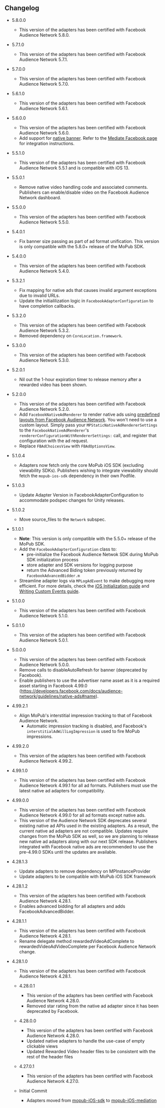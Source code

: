 ## Changelog
* 5.8.0.0
    * This version of the adapters has been certified with Facebook Audience Network 5.8.0. 

* 5.7.1.0
    * This version of the adapters has been certified with Facebook Audience Network 5.7.1.

* 5.7.0.0
    * This version of the adapters has been certified with Facebook Audience Network 5.7.0.

* 5.6.1.0
    * This version of the adapters has been certified with Facebook Audience Network 5.6.1.

* 5.6.0.0
    * This version of the adapters has been certified with Facebook Audience Network 5.6.0.
    * Add support for [native banner](https://developers.facebook.com/docs/audience-network/ios-native-banner/). Refer to the [Mediate Facebook page](https://developers.mopub.com/publishers/mediation/networks/facebook/) for integration instructions.

* 5.5.1.0
    * This version of the adapters has been certified with Facebook Audience Network 5.5.1 and is compatible with iOS 13.

* 5.5.0.1
    * Remove native video handling code and associated comments. Publishers can enable/disable video on the Facebook Audience Network dashboard.

* 5.5.0.0
    * This version of the adapters has been certified with Facebook Audience Network 5.5.0.

* 5.4.0.1
    * Fix banner size passing as part of ad format unification. This version is only compatible with the 5.8.0+ release of the MoPub SDK.

* 5.4.0.0
    * This version of the adapters has been certified with Facebook Audience Network 5.4.0.

* 5.3.2.1
    * Fix mapping for native ads that causes invalid argument exceptions due to invalid URLs. 
    * Update the initialilization logic in `FacebookAdapterConfiguration` to have completion callbacks.

* 5.3.2.0
    * This version of the adapters has been certified with Facebook Audience Network 5.3.2.
    * Removed dependency on `CoreLocation.framework`.

* 5.3.0.0
    * This version of the adapters has been certified with Facebook Audience Network 5.3.0.

* 5.2.0.1
    * Nil out the 1-hour expiration timer to release memory after a rewarded video has been shown.

* 5.2.0.0
    * This version of the adapters has been certified with Facebook Audience Network 5.2.0. 
    * Add `FacebookNativeAdRenderer` to render native ads using [predefined layouts from Facebook Audience Network](https://developers.facebook.com/docs/audience-network/ios/nativeadtemplate). You won't need to use a custom layout. Simply pass your `MPStaticNativeAdRendererSettings` to the `FacebookNativeAdRenderer`'s `rendererConfigurationWithRendererSettings:` call, and register that configuration with the ad request.
     * Replace `FBAdChoicesView` with `FBAdOptionsView`.

* 5.1.0.4
    * Adapters now fetch only the core MoPub iOS SDK (excluding viewability SDKs). Publishers wishing to integrate viewability should fetch the `mopub-ios-sdk` dependency in their own Podfile.

* 5.1.0.3
    * Update Adapter Version in FacebookAdapterConfiguration to accommodate podspec changes for Unity releases.
    
* 5.1.0.2
    * Move source_files to the `Network` subspec. 

* 5.1.0.1
    * **Note**: This version is only compatible with the 5.5.0+ release of the MoPub SDK.
    * Add the `FacebookAdapterConfiguration` class to: 
         * pre-initialize the Facebook Audience Netwok SDK during MoPub SDK initialization process
         * store adapter and SDK versions for logging purpose
         * return the Advanced Biding token previously returned by `FacebookAdvancedBidder.m`
    * Streamline adapter logs via `MPLogAdEvent` to make debugging more efficient. For more details, check the [iOS Initialization guide](https://developers.mopub.com/docs/ios/initialization/) and [Writing Custom Events guide](https://developers.mopub.com/docs/ios/custom-events/).

* 5.1.0.0
    * This version of the adapters has been certified with Facebook Audience Network 5.1.0.

* 5.0.1.0
    * This version of the adapters has been certified with Facebook Audience Network 5.0.1.

* 5.0.0.0
    * This version of the adapters has been certified with Facebook Audience Network 5.0.0.
    * Remove calls to disableAutoRefresh for banner (deprecated by Facebook).
    * Enable publishers to use the advertiser name asset as it is a required asset starting in Facebook 4.99.0 (https://developers.facebook.com/docs/audience-network/guidelines/native-ads#name).

* 4.99.2.1
    * Align MoPub's interstitial impression tracking to that of Facebook Audience Network.
        * Automatic impression tracking is disabled, and Facebook's `interstitialAdWillLogImpression` is used to fire MoPub impressions.

* 4.99.2.0
    * This version of the adapters has been certified with Facebook Audience Network 4.99.2.

* 4.99.1.0
    * This version of the adapters has been certified with Facebook Audience Network 4.99.1 for all ad formats. Publishers must use the latest native ad adapters for compatibility.

* 4.99.0.0
    * This version of the adapters has been certified with Facebook Audience Network 4.99.0 for all ad formats except native ads.
    * This version of the Audience Network SDK deprecates several existing native ad APIs used in the existing adapters. As a result, the current native ad adapters are not compatible. Updates require changes from the MoPub SDK as well, so we are planning to release new native ad adapters along with our next SDK release. Publishers integrated with Facebook native ads are recommended to use the pre-4.99.0 SDKs until the updates are available.

* 4.28.1.3
    * Update adapters to remove dependency on MPInstanceProvider
    * Update adapters to be compatible with MoPub iOS SDK framework

* 4.28.1.2
    * This version of the adapters has been certified with Facebook Audience Network 4.28.1.
    * Enables advanced bidding for all adapters and adds FacebookAdvancedBidder.
    
* 4.28.1.1
    * This version of the adapters has been certified with Facebook Audience Network 4.28.1.
    * Rename delegate method rewardedVideoAdComplete to rewardedVideoAdVideoComplete per Facebook Audience Network change.
* 4.28.1.0
    * This version of the adapters has been certified with Facebook Audience Network 4.28.1.

  * 4.28.0.1
    * This version of the adapters has been certified with Facebook Audience Network 4.28.0.
	* Removed star rating from the native ad adapter since it has been deprecated by Facebook.

  * 4.28.0.0
    * This version of the adapters has been certified with Facebook Audience Network 4.28.0.
    * Updated native adapters to handle the use-case of empty clickable views
    * Updated Rewarded Video header files to be consistent with the rest of the header files

  * 4.27.0.1
    * This version of the adapters has been certified with Facebook Audience Network 4.27.0.

  * Initial Commit
  	* Adapters moved from [mopub-iOS-sdk](https://github.com/mopub/mopub-ios-sdk) to [mopub-iOS-mediation](https://github.com/mopub/mopub-iOS-mediation/)